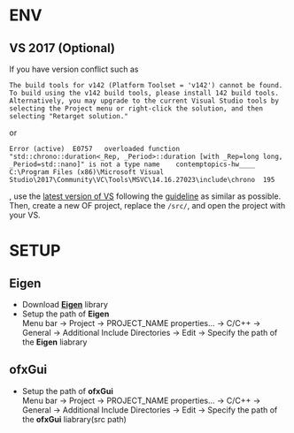 # ENV
## VS 2017 (Optional)
If you have version conflict such as 
```
The build tools for v142 (Platform Toolset = 'v142') cannot be found. 
To build using the v142 build tools, please install 142 build tools.
Alternatively, you may upgrade to the current Visual Studio tools by selecting the Project menu or right-click the solution, and then selecting "Retarget solution."
```
or
```
Error (active)	E0757	overloaded function "std::chrono::duration<_Rep, _Period>::duration [with _Rep=long long, _Period=std::nano]" is not a type name	contemptopics-hw____	C:\Program Files (x86)\Microsoft Visual Studio\2017\Community\VC\Tools\MSVC\14.16.27023\include\chrono	195	
```
, use the [latest version of VS](https://visualstudio.microsoft.com/ko/thank-you-downloading-visual-studio/?sku=Community&rel=16) following the [guideline](https://openframeworks.cc/setup/vs/) as similar as possible. 
Then, create a new OF project, replace the `/src/`, and open the project with your VS.

# SETUP
## Eigen
  - Download **[Eigen](http://eigen.tuxfamily.org/index.php?title=Main_Page)** library
  - Setup the path of **Eigen** <br />
Menu bar -> Project -> PROJECT_NAME properties... -> C/C++ -> General -> Additional Include Directories -> Edit -> Specify the path of the **Eigen** liabrary

## ofxGui
  - Setup the path of **ofxGui** <br />
Menu bar -> Project -> PROJECT_NAME properties... -> C/C++ -> General -> Additional Include Directories -> Edit -> Specify the path of the **ofxGui** liabrary(src path)

